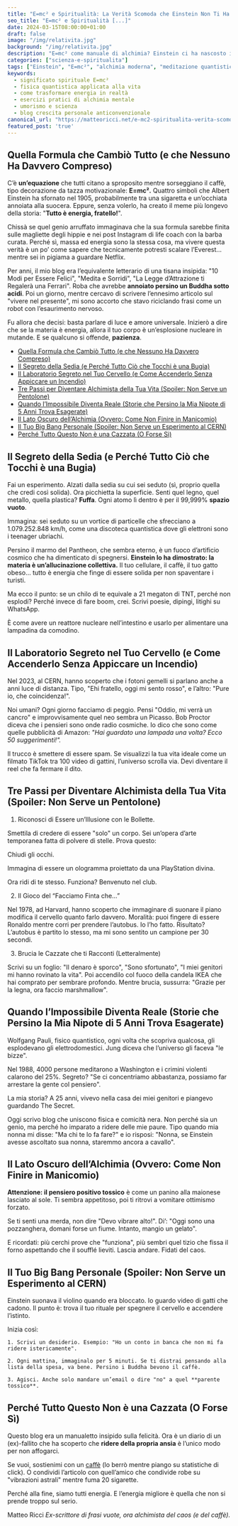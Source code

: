 ```yaml
---
title: "E=mc² e Spiritualità: La Verità Scomoda che Einstein Non Ti Ha Detto (Con Umorismo)"
seo_title: "E=mc² e Spiritualità [...]"
date: 2024-03-15T08:00:00+01:00
draft: false
image: "/img/relativita.jpg"
background: "/img/relativita.jpg"
description: "E=mc² come manuale di alchimia? Einstein ci ha nascosto il segreto! Scienza quantistica, risate e verità scomode sul tuo potere interiore."
categories: ["scienza-e-spiritualita"]
tags: ["Einstein", "E=mc²", "alchimia moderna", "meditazione quantistica", "pensiero creativo", "fisica delle possibilità"]
keywords: 
  - significato spirituale E=mc²
  - fisica quantistica applicata alla vita
  - come trasformare energia in realtà
  - esercizi pratici di alchimia mentale
  - umorismo e scienza
  - blog crescita personale anticonvenzionale
canonical_url: "https://matteoricci.net/e-mc2-spiritualita-verita-scomoda"
featured_post: 'true'
---
```


## Quella Formula che Cambiò Tutto (e che Nessuno Ha Davvero Compreso)

C’è **un’equazione** che tutti citano a sproposito mentre sorseggiano il caffè, tipo decorazione da tazza motivazionale: **E=mc².**
Quattro simboli che Albert Einstein ha sfornato nel 1905, probabilmente tra una sigaretta e un’occhiata annoiata alla suocera. Eppure, senza volerlo, ha creato il meme più longevo della storia: "**Tutto è energia, fratello!**".

Chissà se quel genio arruffato immaginava che la sua formula sarebbe finita sulle magliette degli hippie e nei post Instagram di life coach con la barba curata. Perché sì, massa ed energia sono la stessa cosa, ma vivere questa verità è un po’ come sapere che tecnicamente potresti scalare l’Everest… mentre sei in pigiama a guardare Netflix.

Per anni, il mio blog era l’equivalente letterario di una tisana insipida: "10 Modi per Essere Felici", "Medita e Sorridi", "La Legge d’Attrazione ti Regalerà una Ferrari". Roba che avrebbe **annoiato persino un Buddha sotto acidi**. Poi un giorno, mentre cercavo di scrivere l’ennesimo articolo sul "vivere nel presente", mi sono accorto che stavo riciclando frasi come un robot con l’esaurimento nervoso.

Fu allora che decisi: basta parlare di luce e amore universale. Inizierò a dire che se la materia è energia, allora il tuo corpo è un’esplosione nucleare in mutande. E se qualcuno si offende, **pazienza**.

- [Quella Formula che Cambiò Tutto (e che Nessuno Ha Davvero Compreso)](#quella-formula-che-cambiò-tutto-e-che-nessuno-ha-davvero-compreso)
- [Il Segreto della Sedia (e Perché Tutto Ciò che Tocchi è una Bugia)](#il-segreto-della-sedia-e-perché-tutto-ciò-che-tocchi-è-una-bugia)
- [Il Laboratorio Segreto nel Tuo Cervello (e Come Accenderlo Senza Appiccare un Incendio)](#il-laboratorio-segreto-nel-tuo-cervello-e-come-accenderlo-senza-appiccare-un-incendio)
- [Tre Passi per Diventare Alchimista della Tua Vita (Spoiler: Non Serve un Pentolone)](#tre-passi-per-diventare-alchimista-della-tua-vita-spoiler-non-serve-un-pentolone)
- [Quando l’Impossibile Diventa Reale (Storie che Persino la Mia Nipote di 5 Anni Trova Esagerate)](#quando-limpossibile-diventa-reale-storie-che-persino-la-mia-nipote-di-5-anni-trova-esagerate)
- [Il Lato Oscuro dell’Alchimia (Ovvero: Come Non Finire in Manicomio)](#il-lato-oscuro-dellalchimia-ovvero-come-non-finire-in-manicomio)
- [Il Tuo Big Bang Personale (Spoiler: Non Serve un Esperimento al CERN)](#il-tuo-big-bang-personale-spoiler-non-serve-un-esperimento-al-cern)
- [Perché Tutto Questo Non è una Cazzata (O Forse Sì)](#perché-tutto-questo-non-è-una-cazzata-o-forse-sì)


## Il Segreto della Sedia (e Perché Tutto Ciò che Tocchi è una Bugia)

Fai un esperimento. Alzati dalla sedia su cui sei seduto (sì, proprio quella che credi così solida). Ora picchietta la superficie. Senti quel legno, quel metallo, quella plastica? **Fuffa**.
Ogni atomo lì dentro è per il 99,999% **spazio vuoto**. 

Immagina: sei seduto su un vortice di particelle che sfrecciano a 1.079.252.848 km/h, come una discoteca quantistica dove gli elettroni sono i teenager ubriachi.

Persino il marmo del Pantheon, che sembra eterno, è un fuoco d’artificio cosmico che ha dimenticato di spegnersi. **Einstein lo ha dimostrato: la materia è un’allucinazione collettiva.** 
Il tuo cellulare, il caffè, il tuo gatto obeso… tutto è energia che finge di essere solida per non spaventare i turisti.

Ma ecco il punto: se un chilo di te equivale a 21 megaton di TNT, perché non esplodi? Perché invece di fare boom, crei. Scrivi poesie, dipingi, litighi su WhatsApp. 

È come avere un reattore nucleare nell’intestino e usarlo per alimentare una lampadina da comodino.

## Il Laboratorio Segreto nel Tuo Cervello (e Come Accenderlo Senza Appiccare un Incendio)

Nel 2023, al CERN, hanno scoperto che i fotoni gemelli si parlano anche a anni luce di distanza. Tipo, "Ehi fratello, oggi mi sento rosso", e l’altro: "Pure io, che coincidenza!".

Noi umani? Ogni giorno facciamo di peggio. Pensi "Oddio, mi verrà un cancro" e improvvisamente quel neo sembra un Picasso. Bob Proctor diceva che i pensieri sono onde radio cosmiche. Io dico che sono come quelle pubblicità di Amazon: *"Hai guardato una lampada una volta? Ecco 50 suggerimenti!".*

Il trucco è smettere di essere spam. Se visualizzi la tua vita ideale come un filmato TikTok tra 100 video di gattini, l’universo scrolla via. Devi diventare il reel che fa fermare il dito.

## Tre Passi per Diventare Alchimista della Tua Vita (Spoiler: Non Serve un Pentolone)

1. Riconosci di Essere un’Illusione con le Bollette. 
  
Smettila di credere di essere "solo" un corpo. Sei un’opera d’arte temporanea fatta di polvere di stelle. Prova questo:

Chiudi gli occhi.

Immagina di essere un ologramma proiettato da una PlayStation divina.

Ora ridi di te stesso. Funziona? Benvenuto nel club.

2. Il Gioco del “Facciamo Finta che…”

Nel 1978, ad Harvard, hanno scoperto che immaginare di suonare il piano modifica il cervello quanto farlo davvero. Moralità: puoi fingere di essere Ronaldo mentre corri per prendere l’autobus. Io l’ho fatto. Risultato? L’autobus è partito lo stesso, ma mi sono sentito un campione per 30 secondi.

3. Brucia le Cazzate che ti Racconti (Letteralmente)

Scrivi su un foglio: "Il denaro è sporco", "Sono sfortunato", "I miei genitori mi hanno rovinato la vita". Poi accendilo col fuoco della candela IKEA che hai comprato per sembrare profondo. Mentre brucia, sussurra: "Grazie per la legna, ora faccio marshmallow".

## Quando l’Impossibile Diventa Reale (Storie che Persino la Mia Nipote di 5 Anni Trova Esagerate)

Wolfgang Pauli, fisico quantistico, ogni volta che scopriva qualcosa, gli esplodevano gli elettrodomestici. Jung diceva che l’universo gli faceva "le bizze".

Nel 1988, 4000 persone meditarono a Washington e i crimini violenti calarono del 25%. Segreto? "Se ci concentriamo abbastanza, possiamo far arrestare la gente col pensiero".

La mia storia? A 25 anni, vivevo nella casa dei miei genitori e piangevo guardando The Secret. 

Oggi scrivo blog che uniscono fisica e comicità nera. Non perché sia un genio, ma perché ho imparato a ridere delle mie paure. Tipo quando mia nonna mi disse: "Ma chi te lo fa fare?" e io risposi: "Nonna, se Einstein avesse ascoltato sua nonna, staremmo ancora a cavallo".

## Il Lato Oscuro dell’Alchimia (Ovvero: Come Non Finire in Manicomio)

**Attenzione: il pensiero positivo tossico** è come un panino alla maionese lasciato al sole. Ti sembra appetitoso, poi ti ritrovi a vomitare ottimismo forzato.

Se ti senti una merda, non dire "Devo vibrare alto!". Di’: "Oggi sono una pozzanghera, domani forse un fiume. Intanto, mangio un gelato".

E ricordati: più cerchi prove che "funziona", più sembri quel tizio che fissa il forno aspettando che il soufflé lieviti. Lascia andare. Fidati del caos.

## Il Tuo Big Bang Personale (Spoiler: Non Serve un Esperimento al CERN)
Einstein suonava il violino quando era bloccato. Io guardo video di gatti che cadono. Il punto è: trova il tuo rituale per spegnere il cervello e accendere l’istinto.

Inizia così:

    1. Scrivi un desiderio. Esempio: "Ho un conto in banca che non mi fa ridere istericamente".

    2. Ogni mattina, immaginalo per 5 minuti. Se ti distrai pensando alla lista della spesa, va bene. Persino i Buddha bevono il caffè.

    3. Agisci. Anche solo mandare un’email o dire "no" a quel **parente tossico**.

## Perché Tutto Questo Non è una Cazzata (O Forse Sì)

Questo blog era un manualetto insipido sulla felicità. Ora è un diario di un (ex)-fallito che ha scoperto che **ridere della propria ansia** è l’unico modo per non affogarci.

Se vuoi, sostienimi con un [caffè](https://www.paypal.me/pythonmat) (lo berrò mentre piango su statistiche di click). O condividi l’articolo con quell’amico che condivide robe su "vibrazioni astrali" mentre fuma 20 sigarette.

Perché alla fine, siamo tutti energia. E l’energia migliore è quella che non si prende troppo sul serio.

Matteo Ricci
*Ex-scrittore di frasi vuote, ora alchimista del caos (e del caffè).*
